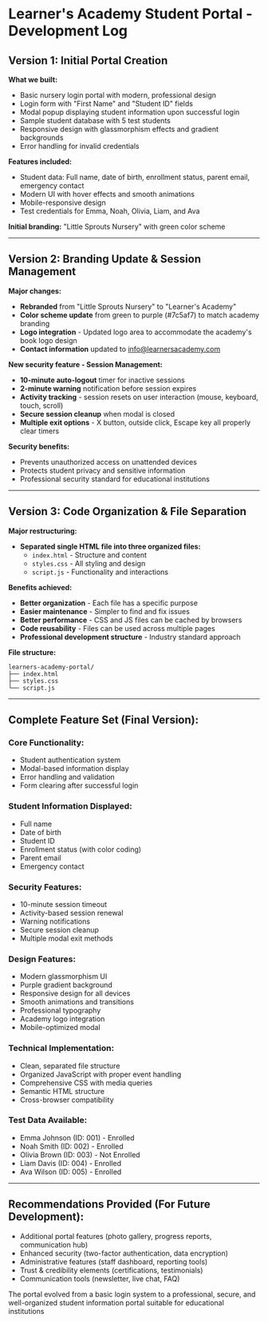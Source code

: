 # Learner's Academy Student Portal - Development Log

## Version 1: Initial Portal Creation
**What we built:**
- Basic nursery login portal with modern, professional design
- Login form with "First Name" and "Student ID" fields
- Modal popup displaying student information upon successful login
- Sample student database with 5 test students
- Responsive design with glassmorphism effects and gradient backgrounds
- Error handling for invalid credentials

**Features included:**
- Student data: Full name, date of birth, enrollment status, parent email, emergency contact
- Modern UI with hover effects and smooth animations
- Mobile-responsive design
- Test credentials for Emma, Noah, Olivia, Liam, and Ava

**Initial branding:** "Little Sprouts Nursery" with green color scheme

---

## Version 2: Branding Update & Session Management
**Major changes:**
- **Rebranded** from "Little Sprouts Nursery" to "Learner's Academy"
- **Color scheme update** from green to purple (#7c5af7) to match academy branding
- **Logo integration** - Updated logo area to accommodate the academy's book logo design
- **Contact information** updated to info@learnersacademy.com

**New security feature - Session Management:**
- **10-minute auto-logout** timer for inactive sessions
- **2-minute warning** notification before session expires
- **Activity tracking** - session resets on user interaction (mouse, keyboard, touch, scroll)
- **Secure session cleanup** when modal is closed
- **Multiple exit options** - X button, outside click, Escape key all properly clear timers

**Security benefits:**
- Prevents unauthorized access on unattended devices
- Protects student privacy and sensitive information
- Professional security standard for educational institutions

---

## Version 3: Code Organization & File Separation
**Major restructuring:**
- **Separated single HTML file into three organized files:**
  - `index.html` - Structure and content
  - `styles.css` - All styling and design
  - `script.js` - Functionality and interactions

**Benefits achieved:**
- **Better organization** - Each file has a specific purpose
- **Easier maintenance** - Simpler to find and fix issues
- **Better performance** - CSS and JS files can be cached by browsers
- **Code reusability** - Files can be used across multiple pages
- **Professional development structure** - Industry standard approach

**File structure:**
```
learners-academy-portal/
├── index.html
├── styles.css
└── script.js
```

---

## Complete Feature Set (Final Version):

### **Core Functionality:**
- Student authentication system
- Modal-based information display
- Error handling and validation
- Form clearing after successful login

### **Student Information Displayed:**
- Full name
- Date of birth
- Student ID
- Enrollment status (with color coding)
- Parent email
- Emergency contact

### **Security Features:**
- 10-minute session timeout
- Activity-based session renewal
- Warning notifications
- Secure session cleanup
- Multiple modal exit methods

### **Design Features:**
- Modern glassmorphism UI
- Purple gradient background
- Responsive design for all devices
- Smooth animations and transitions
- Professional typography
- Academy logo integration
- Mobile-optimized modal

### **Technical Implementation:**
- Clean, separated file structure
- Organized JavaScript with proper event handling
- Comprehensive CSS with media queries
- Semantic HTML structure
- Cross-browser compatibility

### **Test Data Available:**
- Emma Johnson (ID: 001) - Enrolled
- Noah Smith (ID: 002) - Enrolled  
- Olivia Brown (ID: 003) - Not Enrolled
- Liam Davis (ID: 004) - Enrolled
- Ava Wilson (ID: 005) - Enrolled

---

## Recommendations Provided (For Future Development):
- Additional portal features (photo gallery, progress reports, communication hub)
- Enhanced security (two-factor authentication, data encryption)
- Administrative features (staff dashboard, reporting tools)
- Trust & credibility elements (certifications, testimonials)
- Communication tools (newsletter, live chat, FAQ)

The portal evolved from a basic login system to a professional, secure, and well-organized student information portal suitable for educational institutions